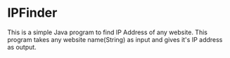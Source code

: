 # IPFinder
This is a simple Java program to find IP Address of any website.
This program takes any website name(String) as input and gives it's IP address as output.
